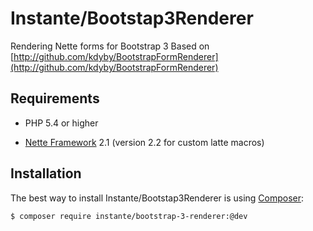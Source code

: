 Instante/Bootstap3Renderer
======

Rendering Nette forms for Bootstrap 3
Based on [http://github.com/kdyby/BootstrapFormRenderer](http://github.com/kdyby/BootstrapFormRenderer)

Requirements
------------

- PHP 5.4 or higher

- [Nette Framework](https://github.com/nette/nette) 2.1 (version 2.2 for custom latte macros)



Installation
------------

The best way to install Instante/Bootstap3Renderer is using  [Composer](http://getcomposer.org/):

```sh
$ composer require instante/bootstrap-3-renderer:@dev
```